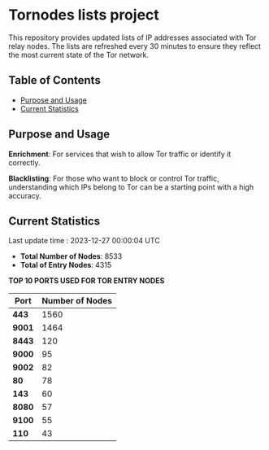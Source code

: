 # Tornodes lists project

This repository provides updated lists of IP addresses associated with Tor relay nodes. The lists are refreshed every 30 minutes to ensure they reflect the most current state of the Tor network.

## Table of Contents

- [Purpose and Usage](#purpose-and-usage)
- [Current Statistics](#current-statistics)


## Purpose and Usage

**Enrichment**: For services that wish to allow Tor traffic or identify it correctly.

**Blacklisting**: For those who want to block or control Tor traffic, understanding which IPs belong to Tor can be a starting point with a high accuracy.

## Current Statistics

Last update time : 2023-12-27 00:00:04 UTC

- **Total Number of Nodes**: 8533
- **Total of Entry Nodes**: 4315

**TOP 10 PORTS USED FOR TOR ENTRY NODES**

| **Port** | **Number of Nodes** |
|------|-----------------|
| **443**   | 1560  |
| **9001**   | 1464  |
| **8443**   | 120  |
| **9000**   | 95  |
| **9002**   | 82  |
| **80**   | 78  |
| **143**   | 60  |
| **8080**   | 57  |
| **9100**   | 55  |
| **110**   | 43  |

